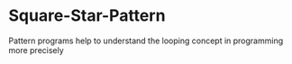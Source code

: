 # Square-Star-Pattern

Pattern programs help to understand the looping concept in programming more precisely
